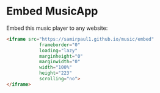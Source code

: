 # Embed MusicApp

Embed this music player to any website:

```html
<iframe src="https://samirpaul1.github.io/music/embed"
			frameborder="0"
            loading="lazy"
			marginheight="0"
			marginwidth="0"
			width="100%"
			height="223"
			scrolling="no">
</iframe>
```
